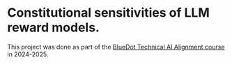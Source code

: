 # Constitutional sensitivities of LLM reward models.






This project was done as part of the [BlueDot Technical AI Alignment course](https://aisafetyfundamentals.com/alignment/)  in 2024-2025.